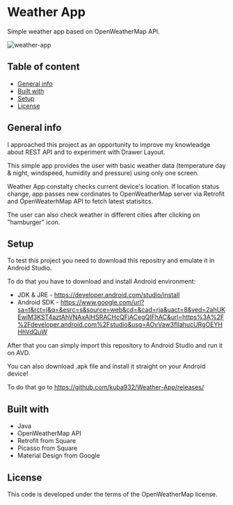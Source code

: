 # Weather App
Simple weather app based on OpenWeatherMap API.

![weather-app](https://imgur.com/a/PKfywru)

## Table of content
* [General info](#general-info)
* [Built with](#built-with)
* [Setup](#setup)
* [License](#license)

## General info
I approached this project as an opportunity to improve my knowleadge about REST API and to experiment with Drawer Layout.

This simple app provides the user with basic weather data (temperature day & night, windspeed, humidity and pressure) using only one screen.

Weather App constalty checks current device's location. If location status change, app passes new cordinates to OpenWeatherMap server via Retrofit and OpenWeaterhMap API to fetch latest statisitcs.

The user can also check weather in different cities after clicking on "hamburger" icon.

## Setup
To test this project you need to download this repositry and emulate it in Android Studio.

To do that you have to download and install Android environment:
* JDK & JRE - https://developer.android.com/studio/install
* Android SDK - https://www.google.com/url?sa=t&rct=j&q=&esrc=s&source=web&cd=&cad=rja&uact=8&ved=2ahUKEwiM3KST4aztAhVNAxAIHSRACHcQFjACegQIFhAC&url=https%3A%2F%2Fdeveloper.android.com%2Fstudio&usg=AOvVaw3fIlahucURgOEYHHhVdQuW

After that you can simply import this repository to Android Studio and run it on AVD.

You can also download .apk file and install it straight on your Android device!

To do that go to https://github.com/kuba932/Weather-App/releases/

## Built with
 * Java
 * OpenWeatherMap API
 * Retrofit from Square
 * Picasso from Square
 * Material Design from Google

## License
This code is developed under the terms of the OpenWeatherMap license.
